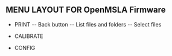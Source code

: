 ## MENU LAYOUT FOR OpenMSLA Firmware

- PRINT
-- Back button
-- List files and folders
-- Select files

- CALIBRATE

- CONFIG
